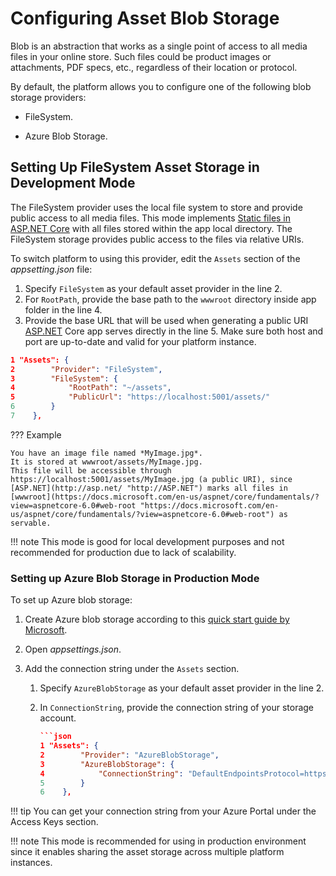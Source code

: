 ﻿# Configuring Asset Blob Storage

Blob is an abstraction that works as a single point of access to all media files in your online store. Such files could be product images or attachments, PDF specs, etc., regardless of their location or protocol.

By default, the platform allows you to configure one of the following blob storage providers:

-   FileSystem.
    
-   Azure Blob Storage.

## Setting Up FileSystem Asset Storage in Development Mode

The FileSystem provider uses the local file system to store and provide public access to all media files. This mode implements [Static files in ASP.NET Core](https://docs.microsoft.com/en-us/aspnet/core/fundamentals/static-files?view=aspnetcore-6.0) with all files stored within the app local directory. The FileSystem storage provides public access to the files via relative URIs. 

To switch platform to using this provider, edit the `Assets` section of the *appsetting.json* file:

1. Specify `FileSystem` as your default asset provider in the line 2.
1. For `RootPath`, provide the base path to the `wwwroot` directory inside app folder in the line 4.
1. Provide the base URL that will be used when generating a public URI [ASP.NET](http://asp.net/ "http://ASP.NET") Core app serves directly in the line 5. Make sure both host and port are up-to-date and valid for your platform instance.

```json title="appsettings.json"
1 "Assets": {
2        "Provider": "FileSystem",
3        "FileSystem": {
4            "RootPath": "~/assets",
5            "PublicUrl": "https://localhost:5001/assets/"
6        }
7    },
```

??? Example

    You have an image file named *MyImage.jpg*.
    It is stored at wwwroot/assets/MyImage.jpg. 
    This file will be accessible through https://localhost:5001/assets/MyImage.jpg (a public URI), since [ASP.NET](http://asp.net/ "http://ASP.NET") marks all files in [wwwroot](https://docs.microsoft.com/en-us/aspnet/core/fundamentals/?view=aspnetcore-6.0#web-root "https://docs.microsoft.com/en-us/aspnet/core/fundamentals/?view=aspnetcore-6.0#web-root") as servable.

!!! note
    This mode is good for local development purposes and not recommended for production due to lack of scalability.

### Setting up Azure Blob Storage in Production Mode

To set up Azure blob storage:
1. Create Azure blob storage according to this [quick start guide by Microsoft](https://docs.microsoft.com/en-us/azure/storage/blobs/storage-quickstart-blobs-portal).

1. Open *appsettings.json*.

1. Add the connection string under the `Assets` section.

    1. Specify `AzureBlobStorage` as your default asset provider in the line 2.
    1. In `ConnectionString`, provide the connection string of your storage account.

        ```json title="appsettings.json"
        ```json
        1 "Assets": {
        2        "Provider": "AzureBlobStorage",
        3        "AzureBlobStorage": {
        4            "ConnectionString": "DefaultEndpointsProtocol=https;AccountName=<media account name>;AccountKey=<media account key>;EndpointSuffix=core.windows.net"
        5        }
        6    },
        ```

!!! tip
    You can get your connection string from your Azure Portal under the Access Keys section.

!!! note
    This mode is recommended for using in production environment since it enables sharing the asset storage across multiple platform instances.
